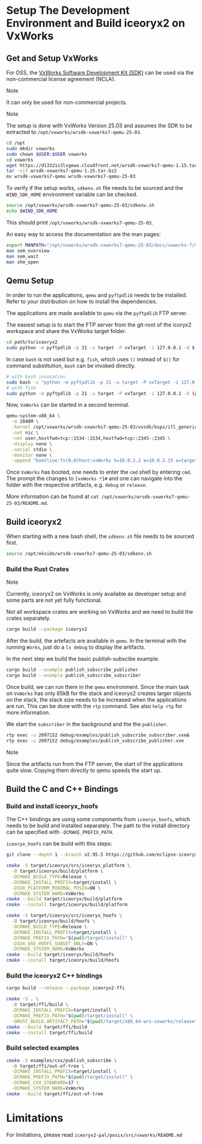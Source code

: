 # Setup The Development Environment and Build iceoryx2 on VxWorks

## Get and Setup VxWorks

For OSS, the [VxWorks Software Development Kit (SDK)](https://forums.windriver.com/t/vxworks-software-development-kit-sdk/43)
can be used via the non-commercial license agreement (NCLA).

> [!NOTE]
> It can only be used for non-commercial projects.

<!-- workaround for:  MD028/no-blanks-blockquote Blank line inside blockquote -->

> [!NOTE]
> The setup is done with VxWorks Version 25.03 and assumes the SDK to be
> extracted to `/opt/vxworks/wrsdk-vxworks7-qemu-25-03`.

```bash
cd /opt
sudo mkdir vxworks
sudo chown $USER:$USER vxworks
cd vxworks
wget https://d13321s3lxgewa.cloudfront.net/wrsdk-vxworks7-qemu-1.15.tar.bz2
tar -xjf wrsdk-vxworks7-qemu-1.15.tar.bz2
mv wrsdk-vxworks7-qemu wrsdk-vxworks7-qemu-25-03
```

To verify if the setup works, `sdkenv.sh` file needs to be sourced and the
`WIND_SDK_HOME` environment variable can be checked.

```bash
source /opt/vxworks/wrsdk-vxworks7-qemu-25-03/sdkenv.sh
echo $WIND_SDK_HOME
```

This should print `/opt/vxworks/wrsdk-vxworks7-qemu-25-03`.

An easy way to access the documentation are the man pages:

```bash
export MANPATH="/opt/vxworks/wrsdk-vxworks7-qemu-25-03/docs/vxworks-7/man:$MANPATH"
man sem_overview
man sem_wait
man shm_open
```

## Qemu Setup

In order to run the applications, `qemu` and `pyftpdlib` needs to be installed.
Refer to your distribution on how to install the dependencies.

The applications are made available to `qemu` via the `pyftpdlib` FTP server.

The easiest setup is to start the FTP server from the git-root of the icoryx2
workspace and share the VxWorks target folder.

```bash
cd path/to/iceoryx2
sudo python -m pyftpdlib -p 21 -u target -P vxTarget -i 127.0.0.1 -d $(pwd)/target/x86_64-wrs-vxworks
```

In case `bash` is not used but e.g. `fish`, which uses `()` instead of `$()`
for command substitution, `bash` can be invoked directly.

```bash
# with bash invocation
sudo bash -c "python -m pyftpdlib -p 21 -u target -P vxTarget -i 127.0.0.1 -d $(pwd)/target/x86_64-wrs-vxworks"
# with fish
sudo python -m pyftpdlib -p 21 -u target -P vxTarget -i 127.0.0.1 -d (pwd)/target/x86_64-wrs-vxworks
```

Now, `VxWorks` can be started in a second terminal.

```bash
qemu-system-x86_64 \
  -m 2048M \
  -kernel /opt/vxworks/wrsdk-vxworks7-qemu-25-03/vxsdk/bsps/itl_generic_3_0_0_4/vxWorks \
  -net nic \
  -net user,hostfwd=tcp::1534-:1534,hostfwd=tcp::2345-:2345 \
  -display none \
  -serial stdio \
  -monitor none \
  -append "bootline:fs(0,0)host:vxWorks h=10.0.2.2 e=10.0.2.15 u=target pw=vxTarget o=gei0"
```

Once `VxWorks` has booted, one needs to enter the `cmd` shell by entering `cmd`.
The prompt the changes to `[vxWorks *]#` and one can navigate into the folder
with the respective artifacts, e.g. `debug` or `release`.

More information can be found at
`cat /opt/vxworks/wrsdk-vxworks7-qemu-25-03/README.md`.

## Build iceoryx2

When starting with a new bash shell, the `sdkenv.sh` file needs to be sourced
first.

```bash
source /opt/ekxide/wrsdk-vxworks7-qemu-25-03/sdkenv.sh
```

### Build the Rust Crates

> [!NOTE]
> Currently, iceoryx2 on VxWorks is only available as developer setup and some
parts are not yet fully functional.

Not all workspace crates are working on VxWorks and we need to build the crates
separately.

```bash
cargo build --package iceoryx2
```

After the build, the artefacts are available in `qemu`. In the terminal with
the running `Works`, just do a `ls debug` to display the artifacts.

In the next step we build the basic publish-subscibe example.

```bash
cargo build --example publish_subscribe_publisher
cargo build --example publish_subscribe_subscriber
```

Once build, we can run them in the `qemu` environment. Since the main task on
`VxWorks` has only 65kB for the stack and iceoryx2 creates larger objects on
the stack, the stack size needs to be increased when the applications are run.
This can be done with the `rtp` command. See also `help rtp` for more
information.

We start the `subscriber` in the background and the the `publisher`.

```bash
rtp exec -u 2097152 debug/examples/publish_subscribe_subscriber.vxe&
rtp exec -u 2097152 debug/examples/publish_subscribe_publisher.vxe
```

> [!NOTE]
> Since the artifacts run from the FTP server, the start of the applications
> quite slow. Copying them directly to qemu speeds the start up.

## Build the C and C++ Bindings

### Build and install iceoryx_hoofs

The C++ bindings are using some components from `iceoryx_hoofs`, which needs to
be build and installed separately. The path to the install directory can be
specified with `-DCMAKE_PREFIX_PATH`.

`iceoryx_hoofs` can be build with this steps:

```bash
git clone --depth 1 --branch v2.95.5 https://github.com/eclipse-iceoryx/iceoryx.git target/iceoryx/src

cmake -S target/iceoryx/src/iceoryx_platform \
  -B target/iceoryx/build/platform \
  -DCMAKE_BUILD_TYPE=Release \
  -DCMAKE_INSTALL_PREFIX=target/install \
  -DIOX_PLATFORM_MINIMAL_POSIX=ON \
  -DCMAKE_SYSTEM_NAME=VxWorks
cmake --build target/iceoryx/build/platform
cmake --install target/iceoryx/build/platform

cmake -S target/iceoryx/src/iceoryx_hoofs \
  -B target/iceoryx/build/hoofs \
  -DCMAKE_BUILD_TYPE=Release \
  -DCMAKE_INSTALL_PREFIX=target/install \
  -DCMAKE_PREFIX_PATH="$(pwd)/target/install" \
  -DIOX_USE_HOOFS_SUBSET_ONLY=ON \
  -DCMAKE_SYSTEM_NAME=VxWorks
cmake --build target/iceoryx/build/hoofs
cmake --install target/iceoryx/build/hoofs
```

### Build the iceoryx2 C++ bindings

```bash
cargo build --release --package iceoryx2-ffi

cmake -S . \
  -B target/ffi/build \
  -DCMAKE_INSTALL_PREFIX=target/install \
  -DCMAKE_PREFIX_PATH="$(pwd)/target/install" \
  -DRUST_BUILD_ARTIFACT_PATH="$(pwd)/target/x86_64-wrs-vxworks/release"
cmake --build target/ffi/build
cmake --install target/ffi/build
```

### Build selected examples

```bash
cmake -S examples/cxx/publish_subscribe \
  -B target/ffi/out-of-tree \
  -DCMAKE_INSTALL_PREFIX=target/install \
  -DCMAKE_PREFIX_PATH="$(pwd)/target/install" \
  -DCMAKE_CXX_STANDARD=17 \
  -DCMAKE_SYSTEM_NAME=VxWorks
cmake --build target/ffi/out-of-tree
```

<!-- markdownlint-disable MD025 Multiple top-level headings -->
# Limitations

For limitations, please read `iceoryx2-pal/posix/src/vxworks/README.md`
